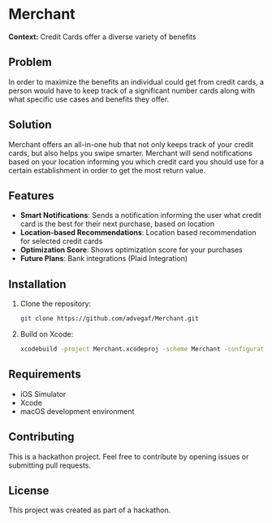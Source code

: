 # Merchant

**Context:** Credit Cards offer a diverse variety of benefits

## Problem

In order to maximize the benefits an individual could get from credit cards, a person would have to keep track of a significant number cards along with what specific use cases and benefits they offer.

## Solution

Merchant offers an all-in-one hub that not only keeps track of your credit cards, but also helps you swipe smarter. Merchant will send notifications based on your location informing you which credit card you should use for a certain establishment in order to get the most return value.

## Features

- **Smart Notifications**: Sends a notification informing the user what credit card is the best for their next purchase, based on location
- **Location-based Recommendations**: Location based recommendation for selected credit cards
- **Optimization Score**: Shows optimization score for your purchases
- **Future Plans**: Bank integrations (Plaid Integration)

## Installation

1. Clone the repository:
   ```bash
   git clone https://github.com/advegaf/Merchant.git
   ```

2. Build on Xcode:
   ```bash
   xcodebuild -project Merchant.xcodeproj -scheme Merchant -configuration Debug -destination 'generic/platform=iOS Simulator' build | cat
   ```

## Requirements

- iOS Simulator
- Xcode
- macOS development environment

## Contributing

This is a hackathon project. Feel free to contribute by opening issues or submitting pull requests.

## License

This project was created as part of a hackathon.
